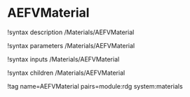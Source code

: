 # AEFVMaterial

!syntax description /Materials/AEFVMaterial

!syntax parameters /Materials/AEFVMaterial

!syntax inputs /Materials/AEFVMaterial

!syntax children /Materials/AEFVMaterial

!tag name=AEFVMaterial pairs=module:rdg system:materials
